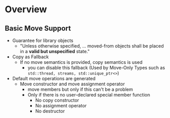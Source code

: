# Overview

## Basic Move Support

- Guarantee for library objects
  - "Unless otherwise specified, ... moved-from objects shall be placed in a **valid but unspecified** state."
- Copy as Fallback
  - If no move semantics is provided, copy semantics is used
    - you can disable this fallback (Used by Move-Only Types such as `std::thread, streams, std::unique_ptr<>`)
- Default move operations are generated
  - Move constructor and move assignment operator
    - move members
    but only if this can't be a problem
    - Only if there is no user-declared special member function
      - No copy constructor
      - No assignment operator
      - No destructor
